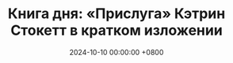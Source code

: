 ---
title: "Книга дня: «Прислуга» Кэтрин Стокетт в кратком изложении"
description: >-
  👩🏽‍🦱 «Прислуга» — трогательный роман Кэтрин Стокетт, который рассказывает о жизни темнокожих горничных в южных штатах США в 1960-х годах и борьбе за равенство и справедливость. Книга "Прислуга" Кэтрин Стокетт вдохновляет эмпатией. История о равенстве и дружбе меняет взгляд на 1960-е. Читайте классику!
date: 2024-10-10 00:00:00 +0800
categories: [Мышление, Конспекты-книг]
tags:
  [
    прислуга,
    кэтрин-стокетт,
    гражданские-права,
    историческая-проза,
    расовая-дискриминация,
    дружба,
    эмпатия,
    юг-сша,
    социальные-проблемы,
    1960-е,
    женские-истории,
    равенство
  ]
image: 
alt: Обложка книги Прислуга Кэтрин Стокетт
fallback:
  - 
  - 
---